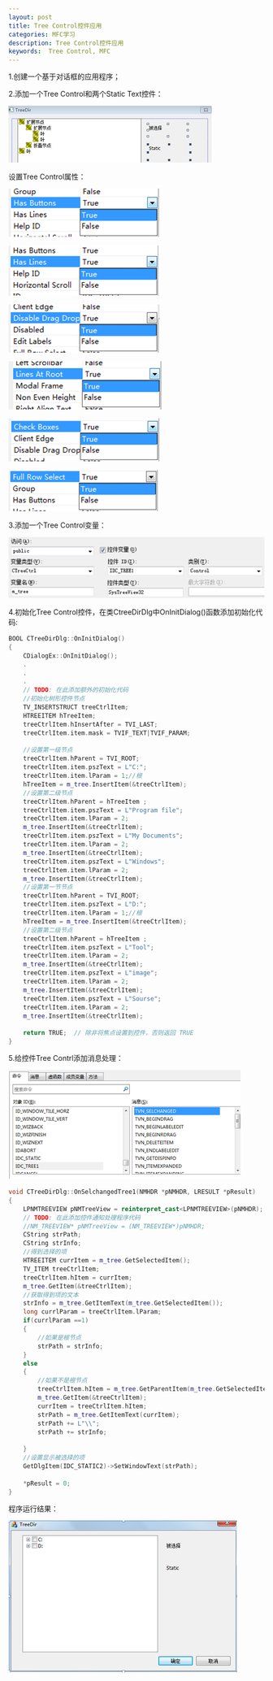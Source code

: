 ```yaml
---
layout: post 
title: Tree Control控件应用
categories: MFC学习
description: Tree Control控件应用
keywords:  Tree Control, MFC
---
```


1.创建一个基于对话框的应用程序；

2.添加一个Tree Control和两个Static Text控件：

![](/images/posts/MFC/42.png)

设置Tree Control属性：

![](/images/posts/MFC/43.png)

![](/images/posts/MFC/44.png)

![](/images/posts/MFC/45.png)

![](/images/posts/MFC/46.png)

![](/images/posts/MFC/47.png)

![](/images/posts/MFC/48.png)

3.添加一个Tree Control变量：

![](/images/posts/MFC/49.png)

4.初始化Tree Control控件，在类CtreeDirDlg中OnInitDialog()函数添加初始化代码:

```cpp
BOOL CTreeDirDlg::OnInitDialog()
{
	CDialogEx::OnInitDialog();
	.
	.
	.
	// TODO: 在此添加额外的初始化代码
	//初始化树形控件节点
	TV_INSERTSTRUCT treeCtrlItem;
	HTREEITEM hTreeItem;
	treeCtrlItem.hInsertAfter = TVI_LAST;
	treeCtrlItem.item.mask = TVIF_TEXT|TVIF_PARAM;

	//设置第一级节点
	treeCtrlItem.hParent = TVI_ROOT;
	treeCtrlItem.item.pszText = L"C:";
	treeCtrlItem.item.lParam = 1;//根
	hTreeItem = m_tree.InsertItem(&treeCtrlItem);
	//设置第二级节点
	treeCtrlItem.hParent = hTreeItem ;
	treeCtrlItem.item.pszText = L"Program file";
	treeCtrlItem.item.lParam = 2;
	m_tree.InsertItem(&treeCtrlItem);
	treeCtrlItem.item.pszText = L"My Documents";
	treeCtrlItem.item.lParam = 2;
	m_tree.InsertItem(&treeCtrlItem);
	treeCtrlItem.item.pszText = L"Windows";
	treeCtrlItem.item.lParam = 2;
	m_tree.InsertItem(&treeCtrlItem);
	//设置第一节节点
	treeCtrlItem.hParent = TVI_ROOT;
	treeCtrlItem.item.pszText = L"D:";
	treeCtrlItem.item.lParam = 1;//根
	hTreeItem = m_tree.InsertItem(&treeCtrlItem);
	//设置第二级节点
	treeCtrlItem.hParent = hTreeItem ;
	treeCtrlItem.item.pszText = L"Tool";
	treeCtrlItem.item.lParam = 2;
	m_tree.InsertItem(&treeCtrlItem);
	treeCtrlItem.item.pszText = L"image";
	treeCtrlItem.item.lParam = 2;
	m_tree.InsertItem(&treeCtrlItem);
	treeCtrlItem.item.pszText = L"Sourse";
	treeCtrlItem.item.lParam = 2;
	m_tree.InsertItem(&treeCtrlItem);

	return TRUE;  // 除非将焦点设置到控件，否则返回 TRUE
}
```

5.给控件Tree Contrl添加消息处理：

![](/images/posts/MFC/50.png)

```cpp
void CTreeDirDlg::OnSelchangedTree1(NMHDR *pNMHDR, LRESULT *pResult)
{
	LPNMTREEVIEW pNMTreeView = reinterpret_cast<LPNMTREEVIEW>(pNMHDR);
	// TODO: 在此添加控件通知处理程序代码
	//NM_TREEVIEW* pNMTreeView = (NM_TREEVIEW*)pNMHDR;
	CString strPath;
	CString strInfo;
	//得到选择的项
	HTREEITEM currItem = m_tree.GetSelectedItem();
	TV_ITEM treeCtrlItem;
	treeCtrlItem.hItem = currItem;
	m_tree.GetItem(&treeCtrlItem);
	//获取得到项的文本
	strInfo = m_tree.GetItemText(m_tree.GetSelectedItem());
	long currlParam = treeCtrlItem.lParam;
	if(currlParam ==1)
	{
		//如果是根节点
		strPath = strInfo;
	}
	else
	{
		//如果不是根节点
		treeCtrlItem.hItem = m_tree.GetParentItem(m_tree.GetSelectedItem());
		m_tree.GetItem(&treeCtrlItem);
		currItem = treeCtrlItem.hItem;
		strPath = m_tree.GetItemText(currItem);
		strPath += L"\\";
		strPath += strInfo;

	}
	//设置显示被选择的项
	GetDlgItem(IDC_STATIC2)->SetWindowText(strPath);

	*pResult = 0;
}

```

程序运行结果：

![](/images/posts/MFC/51.png)